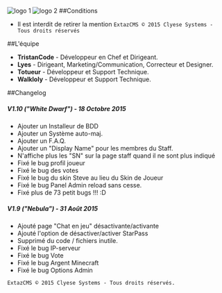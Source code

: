 ![logo 1](https://monosnap.com/file/q1iVunXW1QUZtXPru5nVfSZds0vIxJ.png)
![logo 2](http://forum.ironcraft.fr/uploads/monthly_2015_10/logo.png.d3dc9bbe6e06f0f094bcad42af1dd7c0.png)
##Conditions
* Il est interdit de retirer la mention `ExtazCMS © 2015 Clyese Systems - Tous droits réservés`

##L'équipe
* __TristanCode__ - Développeur en Chef et Dirigeant. 
* __Lyes__ - Dirigeant, Marketing/Communication, Correcteur et Designer.
* __Totueur__ - Développeur et Support Technique.
* __Walkloly__ - Développeur et Support Technique.


##Changelog

##### V1.10 ("White Dwarf") - 18 Octobre 2015

* Ajouter un Installeur de BDD
* Ajouter un Système auto-maj. 
* Ajouter un F.A.Q.
* Ajouter un "Display Name" pour les membres du Staff.
* N'affiche plus les "SN" sur la page staff quand il ne sont plus indiqué
* Fixé le bug profil joueur
* Fixé le bug des votes
* Fixé le bug du skin Steve au lieu du Skin de Joueur
* Fixé le bug Panel Admin reload sans cesse.
* Fixé plus de 73 petit bugs !!! :D

##### V1.9 ("Nebula") - 31 Août 2015
* Ajouté page "Chat en jeu" désactivante/activante 
* Ajouté l'option de désactiver/activer StarPass
* Supprimé du code / fichiers inutile.
* Fixé le bug IP-serveur
* Fixé le bug Vote
* Fixé le bug Argent Minecraft
* Fixé le bug Options Admin

`ExtazCMS © 2015 Clyese Systems - Tous droits réservés.`
